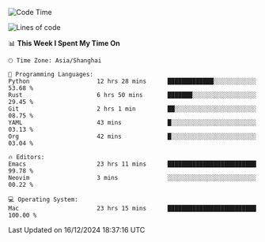 <!--START_SECTION:waka-->
![Code Time](http://img.shields.io/badge/Code%20Time-2%2C375%20hrs%202%20mins-blue)

![Lines of code](https://img.shields.io/badge/From%20Hello%20World%20I%27ve%20Written-309.8%20thousand%20lines%20of%20code-blue)

📊 **This Week I Spent My Time On** 

```text
🕑︎ Time Zone: Asia/Shanghai

💬 Programming Languages: 
Python                   12 hrs 28 mins      █████████████░░░░░░░░░░░░   53.68 % 
Rust                     6 hrs 50 mins       ███████░░░░░░░░░░░░░░░░░░   29.45 % 
Git                      2 hrs 1 min         ██░░░░░░░░░░░░░░░░░░░░░░░   08.75 % 
YAML                     43 mins             █░░░░░░░░░░░░░░░░░░░░░░░░   03.13 % 
Org                      42 mins             █░░░░░░░░░░░░░░░░░░░░░░░░   03.04 % 

🔥 Editors: 
Emacs                    23 hrs 11 mins      █████████████████████████   99.78 % 
Neovim                   3 mins              ░░░░░░░░░░░░░░░░░░░░░░░░░   00.22 % 

💻 Operating System: 
Mac                      23 hrs 15 mins      █████████████████████████   100.00 % 
```


 Last Updated on 16/12/2024 18:37:16 UTC
<!--END_SECTION:waka-->
